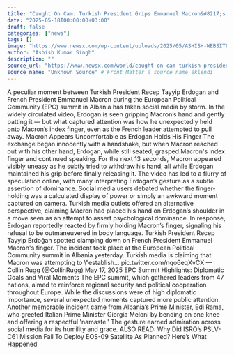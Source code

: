```yaml
---
title: "Caught On Cam: Turkish President Grips Emmanuel Macron&#8217;s Finger For 13 Seconds, Gently Pats It During EPC Summit"
date: "2025-05-18T00:00:00+03:00"
draft: false
categories: ["news"]
tags: []
image: "https://www.newsx.com/wp-content/uploads/2025/05/ASHISH-WEBSITE-2-15.webp"
author: "Ashish Kumar Singh"
description: ""
source_url: "https://www.newsx.com/world/caught-on-cam-turkish-president-grips-emmanuel-macrons-finger-for-13-seconds-gently-pats-it-during-epc-summit/"
source_name: "Unknown Source" # Front Matter'a source_name eklendi
---
```

A peculiar moment between Turkish President Recep Tayyip Erdogan and French President Emmanuel Macron during the European Political Community (EPC) summit in Albania has taken social media by storm.
In the widely circulated video, Erdogan is seen gripping Macron’s hand and gently patting it — but what captured attention was how he unexpectedly held onto Macron’s index finger, even as the French leader attempted to pull away.
Macron Appears Uncomfortable as Erdogan Holds His Finger
The exchange began innocently with a handshake, but when Macron reached out with his other hand, Erdogan, while still seated, grasped Macron's index finger and continued speaking. For the next 13 seconds, Macron appeared visibly uneasy as he subtly tried to withdraw his hand, all while Erdogan maintained his grip before finally releasing it.
The video has led to a flurry of speculation online, with many interpreting Erdogan’s gesture as a subtle assertion of dominance. Social media users debated whether the finger-holding was a calculated display of power or simply an awkward moment captured on camera.
Turkish media outlets offered an alternative perspective, claiming Macron had placed his hand on Erdogan’s shoulder in a move seen as an attempt to assert psychological dominance. In response, Erdogan reportedly reacted by firmly holding Macron’s finger, signaling his refusal to be outmaneuvered in body language.
Turkish President Recep Tayyip Erdoğan spotted clamping down on French President Emmanuel Macron's finger.
The incident took place at the European Political Community summit in Albania yesterday.
Turkish media is claiming that Macron was attempting to \\"establish… pic.twitter.com/nqo6eqXvCX
— Collin Rugg (@CollinRugg) May 17, 2025
EPC Summit Highlights: Diplomatic Goals and Viral Moments
The EPC summit, which gathered leaders from 47 nations, aimed to reinforce regional security and political cooperation throughout Europe. While the discussions were of high diplomatic importance, several unexpected moments captured more public attention.
Another memorable incident came from Albania’s Prime Minister, Edi Rama, who greeted Italian Prime Minister Giorgia Meloni by bending on one knee and offering a respectful 'namaste.' The gesture earned admiration across social media for its humility and grace.
ALSO READ: Why Did ISRO’s PSLV-C61 Mission Fail To Deploy EOS-09 Satellite As Planned? Here’s What Happened